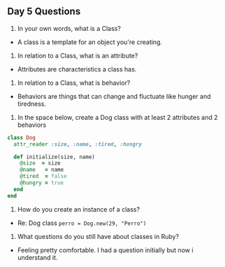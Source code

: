 ## Day 5 Questions

1. In your own words, what is a Class?

* A class is a template for an object you're creating.

1. In relation to a Class, what is an attribute?

* Attributes are characteristics a class has.

1. In relation to a Class, what is behavior?

* Behaviors are things that can change and fluctuate like hunger and tiredness.

1. In the space below, create a Dog class with at least 2 attributes and 2 behaviors
```ruby
class Dog
  attr_reader :size, :name, :tired, :hungry

  def initialize(size, name)
    @size  = size
    @name   = name
    @tired  = false
    @hungry = true
  end
end
```
1. How do you create an instance of a class?

* Re: Dog class
`perro = Dog.new(29, "Perro")`

1. What questions do you still have about classes in Ruby?
* Feeling pretty comfortable. I had a question initially but now i understand it.
